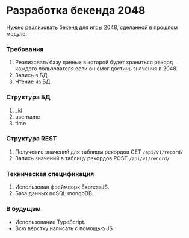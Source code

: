 # Разработка бекенда 2048

Нужно реализовать бекенд для игры 2048, сделанной в прошлом модуле. 

### Требования 

1. Реализовать базу данных в которой будет храниться рекорд каждого пользователя если он смог достичь значения в 2048.
2. Запись в БД.
3. Чтение из БД.

### Структура БД

1. _id
2. username
3. time

### Структура REST

1. Получение значений для таблицы рекордов GET `/api/v1/record/`
2. Запись значений в таблицу рекордов POST `/api/v1/record/`

### Техническая спецификация 

1. Использован фреймворк ExpressJS.
2. База данных noSQL mongoDB.

### В будущем

- Использование TypeScript.
- Всю верстку написать с помощью JS.